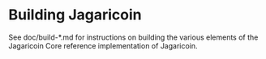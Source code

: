 Building Jagaricoin
================

See doc/build-*.md for instructions on building the various
elements of the Jagaricoin Core reference implementation of Jagaricoin.
